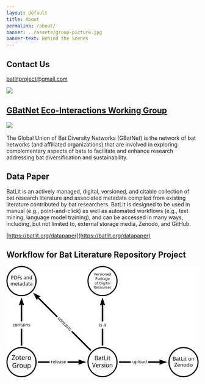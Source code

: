 ```yaml
---
layout: default
title: About
permalink: /about/
banner: ../assets/group-picture.jpg
banner-text: Behind the Scenes
---
```


## Contact Us

[batlitproject@gmail.com](mailto:batlitproject@gmail.com)

![](../assets/GBatNetEco-Interactions-Working-Group.jpg)

## [GBatNet Eco-Interactions Working Group](https://www.gbatnet.org/interdisciplinary-projects/#eco-interactions)

<a href="https://gbatnet"><img class="img-inline" src="../assets/GBatNet-transparent_med-300x300.png"/></a>

The Global Union of Bat Diversity Networks (GBatNet) is the network of bat networks (and affiliated organizations) that are involved in exploring complementary aspects of bats to facilitate and enhance research addressing bat diversification and sustainability. 

## Data Paper

BatLit is an actively managed, digital, versioned, and citable collection of bat research literature and associated metadata compiled from existing literature contributed by bat researchers. BatLit is designed to be used in manual (e.g., point-and-click) as well as automated workflows (e.g., text mining, language model training), and can be accessed in many ways, including, but not limited to, external storage media, Zenodo, and GitHub.  

[https://batlit.org/datapaper](https://batlit.org/datapaper)

## Workflow for Bat Literature Repository Project 

![](assets/batlit-components.png)

